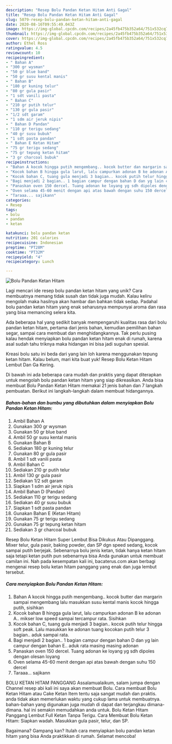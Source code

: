 ```yaml
---
description: "Resep Bolu Pandan Ketan Hitam Anti Gagal"
title: "Resep Bolu Pandan Ketan Hitam Anti Gagal"
slug: 5079-resep-bolu-pandan-ketan-hitam-anti-gagal
date: 2020-08-16T09:55:49.043Z
image: https://img-global.cpcdn.com/recipes/2a45fb475b352a64/751x532cq70/bolu-pandan-ketan-hitam-foto-resep-utama.jpg
thumbnail: https://img-global.cpcdn.com/recipes/2a45fb475b352a64/751x532cq70/bolu-pandan-ketan-hitam-foto-resep-utama.jpg
cover: https://img-global.cpcdn.com/recipes/2a45fb475b352a64/751x532cq70/bolu-pandan-ketan-hitam-foto-resep-utama.jpg
author: Ethel Ross
ratingvalue: 4.5
reviewcount: 10
recipeingredient:
- " Bahan A"
- "300 gr wysman"
- "50 gr blue band"
- "50 gr susu kental manis"
- " Bahan B"
- "180 gr kuning telur"
- "80 gr gula pasir"
- "1 sdt vanili pasta"
- " Bahan C"
- "210 gr putih telur"
- "130 gr gula pasir"
- "1/2 sdt garam"
- "1 sdm air jeruk nipis"
- " Bahan D Pandan"
- "110 gr terigu sedang"
- "40 gr susu bubuk"
- "1 sdt pasta pandan"
- " Bahan E Ketan Hitam"
- "75 gr terigu sedang"
- "75 gr tepung ketan hitam"
- "3 gr charcoal bubuk"
recipeinstructions:
- "Bahan A kocok hingga putih mengembang.. kocok butter dan margarin sampai mengembang lalu masukkan susu kental manis kocok hingga putih, sisihkan"
- "Kocok bahan B hingga gula larut, lalu campurkan adonan B ke adonan A.. mikser low speed sampai tercampur rata. Sisihkan"
- "Kocok bahan C, tuang gula menjadi 3 bagian.. kocok putih telur hingga soft peak. Lalu masukkan ke adonan tuang kocokan putih telur 3 bagian.. aduk sampai rata."
- "Bagi menjadi 2 bagian.. 1 bagian campur dengan bahan D dan yg lain campur dengan bahan E.. aduk rata masing masing adonan"
- "Panaskan oven 150 dercel. Tuang adonan ke loyang yg sdh dipoles dengan olesan loyang"
- "Oven selama 45-60 menit dengan api atas bawah dengan suhu 150 dercel"
- "Taraaa... sajikann"
categories:
- Resep
tags:
- bolu
- pandan
- ketan

katakunci: bolu pandan ketan 
nutrition: 201 calories
recipecuisine: Indonesian
preptime: "PT28M"
cooktime: "PT32M"
recipeyield: "4"
recipecategory: Lunch

---
```



![Bolu Pandan Ketan Hitam](https://img-global.cpcdn.com/recipes/2a45fb475b352a64/751x532cq70/bolu-pandan-ketan-hitam-foto-resep-utama.jpg)

Lagi mencari ide resep bolu pandan ketan hitam yang unik? Cara membuatnya memang tidak susah dan tidak juga mudah. Kalau keliru mengolah maka hasilnya akan hambar dan bahkan tidak sedap. Padahal bolu pandan ketan hitam yang enak seharusnya mempunyai aroma dan rasa yang bisa memancing selera kita.

Ada beberapa hal yang sedikit banyak mempengaruhi kualitas rasa dari bolu pandan ketan hitam, pertama dari jenis bahan, kemudian pemilihan bahan segar, sampai cara membuat dan menghidangkannya. Tak perlu pusing kalau hendak menyiapkan bolu pandan ketan hitam enak di rumah, karena asal sudah tahu triknya maka hidangan ini bisa jadi suguhan spesial.

Kreasi bolu satu ini beda dari yang lain loh karena menggunakan tepung ketan hitam. Kalau belum, mari kita buat yuk! Resep Bolu Ketan Hitam Lembut Dan Ga Kering.


Di bawah ini ada beberapa cara mudah dan praktis yang dapat diterapkan untuk mengolah bolu pandan ketan hitam yang siap dikreasikan. Anda bisa membuat Bolu Pandan Ketan Hitam memakai 21 jenis bahan dan 7 langkah pembuatan. Berikut ini langkah-langkah dalam membuat hidangannya.

<!--inarticleads1-->

##### Bahan-bahan dan bumbu yang dibutuhkan dalam menyiapkan Bolu Pandan Ketan Hitam:

1. Ambil  Bahan A
1. Gunakan 300 gr wysman
1. Gunakan 50 gr blue band
1. Ambil 50 gr susu kental manis
1. Gunakan  Bahan B
1. Sediakan 180 gr kuning telur
1. Gunakan 80 gr gula pasir
1. Ambil 1 sdt vanili pasta
1. Ambil  Bahan C
1. Sediakan 210 gr putih telur
1. Ambil 130 gr gula pasir
1. Sediakan 1/2 sdt garam
1. Siapkan 1 sdm air jeruk nipis
1. Ambil  Bahan D (Pandan)
1. Sediakan 110 gr terigu sedang
1. Sediakan 40 gr susu bubuk
1. Siapkan 1 sdt pasta pandan
1. Gunakan  Bahan E (Ketan Hitam)
1. Gunakan 75 gr terigu sedang
1. Gunakan 75 gr tepung ketan hitam
1. Sediakan 3 gr charcoal bubuk


Resep Bolu Ketan Hitam Super Lembut Bisa Dikukus Atau Dipanggang. Mixer telur, gula pasir, baking powder, dan SP dgn speed sedang, kocok sampai putih berjejak. Sebenarnya bolu jenis ketan, tidak hanya ketan hitam saja tetapi ketan putih pun sebenarnya bisa Anda gunakan untuk membuat camilan ini. Nah pada kesempatan kali ini, bacaterus.com akan berbagi mengenai resep bolu ketan hitam panggang yang enak dan juga lembut tersebut. 

<!--inarticleads2-->

##### Cara menyiapkan Bolu Pandan Ketan Hitam:

1. Bahan A kocok hingga putih mengembang.. kocok butter dan margarin sampai mengembang lalu masukkan susu kental manis kocok hingga putih, sisihkan
1. Kocok bahan B hingga gula larut, lalu campurkan adonan B ke adonan A.. mikser low speed sampai tercampur rata. Sisihkan
1. Kocok bahan C, tuang gula menjadi 3 bagian.. kocok putih telur hingga soft peak. Lalu masukkan ke adonan tuang kocokan putih telur 3 bagian.. aduk sampai rata.
1. Bagi menjadi 2 bagian.. 1 bagian campur dengan bahan D dan yg lain campur dengan bahan E.. aduk rata masing masing adonan
1. Panaskan oven 150 dercel. Tuang adonan ke loyang yg sdh dipoles dengan olesan loyang
1. Oven selama 45-60 menit dengan api atas bawah dengan suhu 150 dercel
1. Taraaa... sajikann


BOLU KETAN HITAM PANGGANG Assalamualaikum, salam jumpa dengan Channel resep abi kali ini saya akan membuat Bolu. Cara membuat Bolu Ketan Hitam atau Cake Ketan Item tentu saja sangat mudah dan praktis. anda tidak akan memerlukan waktu yang cukup lama untuk membuatnya. bahan-bahan yang digunakan juga mudah di dapat dan terjangkau dimana-dimana. hal ini semakin memudahkan anda untuk. Bolu Ketan Hitam Panggang Lembut Full Ketan Tanpa Terigu. Cara Membuat Bolu Ketan Hitam: Siapkan wadah. Masukkan gula pasir, telur, dan SP. 

Bagaimana? Gampang kan? Itulah cara menyiapkan bolu pandan ketan hitam yang bisa Anda praktikkan di rumah. Selamat mencoba!
